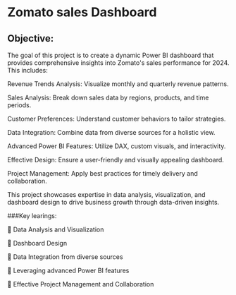 # Zomato sales Dashboard

## Objective:

The goal of this project is to create a dynamic Power BI dashboard that provides comprehensive insights into Zomato's sales performance for 2024. This includes:

Revenue Trends Analysis: Visualize monthly and quarterly revenue patterns.

Sales Analysis: Break down sales data by regions, products, and time periods.

Customer Preferences: Understand customer behaviors to tailor strategies.

Data Integration: Combine data from diverse sources for a holistic view.

Advanced Power BI Features: Utilize DAX, custom visuals, and interactivity.

Effective Design: Ensure a user-friendly and visually appealing dashboard.

Project Management: Apply best practices for timely delivery and collaboration.

This project showcases expertise in data analysis, visualization, and dashboard design to drive business growth through data-driven insights.




###Key learings:

🔹 Data Analysis and Visualization 

🔹 Dashboard Design 

🔹 Data Integration from diverse sources 

🔹 Leveraging advanced Power BI features 

🔹 Effective Project Management and Collaboration
           
  


